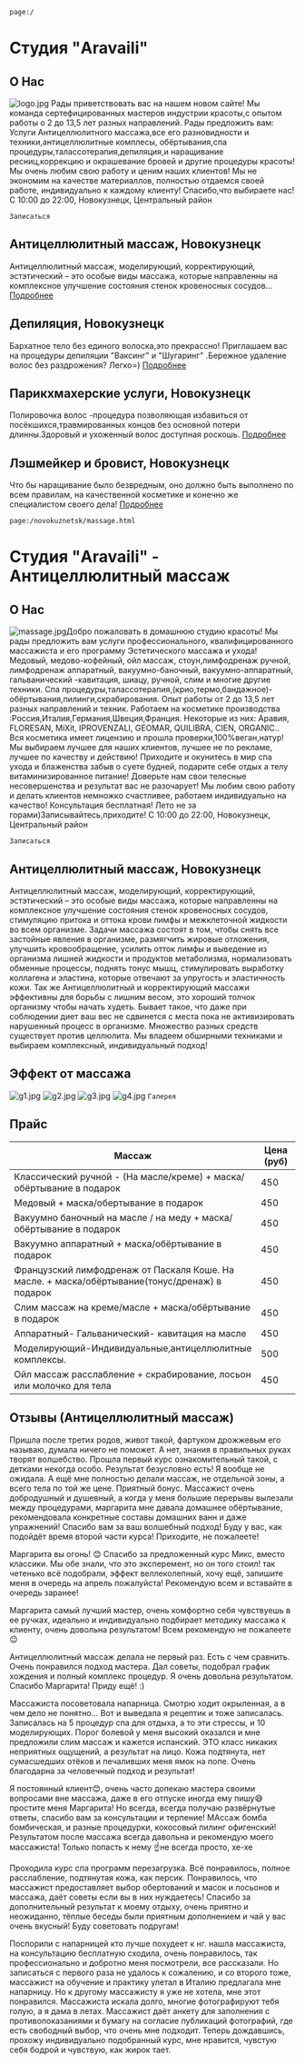 `page:/`

# Студия "Aravaili"

## О Нас
![logo.jpg](https://www.dropbox.com/s/0yvhafuwqrtpuzc/logo.jpg?dl=0&raw=1) Рады приветствовать вас на нашем новом сайте! Мы команда сертефицированных мастеров индустрии красоты,с опытом работы о 2 до 13,5 лет разных направлений. Рады предложить вам: Услуги Антицеллюлитного массажа,все его разновидности и техники,антицеллюлитные комплесы, обёртывания,спа процедуры,талассотерапия,депиляция,и наращивание ресниц,коррекцию и окрашевание бровей и другие процедуры красоты! Мы очень любим свою работу и ценим наших клиентов! Мы не экономим на качестве материаллов, полностью отдаемся своей работе, индивидуально к каждому клиенту! Спасибо,что выбираете нас!
С 10:00 до 22:00, Новокузнецк, Центральный район

`Записаться`

## Антицеллюлитный массаж, Новокузнецк
Антицеллюлитный массаж, моделирующий, корректирующий, эстэтический – это особые виды массажа, которые направленны на комплексное улучшение состояния стенок кровеносных сосудов...
[Подробнее](/novokuznetsk/massage.html)

## Депиляция, Новокузнецк
Бархатное тело без единого волоска,это прекрассно! Приглашаем вас на процедуры депиляции "Ваксинг" и "Шугаринг" .Бережное удаление волос без раздрожения? Легко=)
[Подробнее]()

## Парикхмахерские услуги, Новокузнецк
Полировочка волос -процедура позволяющая избавиться от посёкшихся,травмированных концов без основной потери длинны.Здоровый и ухоженный волос доступная роскошь.
[Подробнее]()

## Лэшмейкер и бровист, Новокузнецк
Что бы наращивание было безвредным, оно должно быть выполнено по всем правилам, на качественной косметике и конечно же специалистом своего дела!
[Подробнее]()

`page:/novokuznetsk/massage.html`
# Студия "Aravaili" - Антицеллюлитный массаж

## О Нас

![massage.jpg](https://www.dropbox.com/s/556j44t4428hepc/massage.jpg?dl=0&raw=1)Добро пожаловать в домашнюю студию красоты!
Мы рады предложить вам услуги профессионального, квалифицированного массажиста и его программу Эстетического массажа и ухода! Медовый, медово-кофейный, ойл массаж, стоун,лимфодренаж ручной, лимфодренаж аппаратный, вакуумно-баночный, вакуумно-аппаратный, гальванический -кавитация, шиацу, ручной, слим и многие другие техники. Спа процедуры,талассотерапия,(крио,термо,бандажное)-обёртывания,пилинги,скрабирования. Опыт работы от 2 до 13,5 лет разных направлений и техник. Работаем на косметике производства :Россия,Италия,Германия,Швеция,Франция. Некоторые из них: Аравия, FLORESAN, MiXit, IPROVENZALI, GEOMAR, QUILIBRA, CIEN, ORGANIC.. Вся косметика имеет лицензию и прошла проверки,100%веган,натур!
Мы выбираем лучшее для наших клиентов, лучшее не по рекламе, лучшее по качеству и действию!
Приходите и окунитесь в мир спа ухода и блаженства забыв о суете будней, подарите себе отдых а телу витаминизированное питание!
Доверьте нам свои телесные несовершенства и результат вас не разочарует! Мы любим свою работу и делать клиентов немножко счастливее, работаем индивидуально на качество!
Консультация бесплатная! Лето не за горами)Записывайтесь,приходите!
С 10:00 до 22:00, Новокузнецк, Центральный район

`Записаться`

## Антицеллюлитный массаж, Новокузнецк


Антицеллюлитный массаж, моделирующий, корректирующий, эстэтический – это особые виды массажа, которые направленны на комплексное улучшение состояния стенок кровеносных сосудов, стимуляцию притока и оттока крови лимфы и межклеточной жидкости во всем организме. Задачи массажа состоят в том, чтобы снять все застойные явления в организме, размягчить жировые отложения, улучшить кровообращение, усилить отток лимфы и выведение из организма лишней жидкости и продуктов метаболизма, нормализовать обменные процессы, поднять тонус мышц, стимулировать выработку коллагена и эластина, которые отвечают за упругость и эластичность кожи. Так же Антицеллюлитный и корректирующий массажи эффективны для борьбы с лишним весом, это хороший толчок организму чтобы начать худеть. Бывает такое, что даже при соблюдении диет ваш вес не сдвинется с места пока не активизировать нарушенный процесс в организме.
Множество разных средств существует против целлюлита.
Мы владеем обширными техниками и выбираем комплексный, индивидуальный подход!

## Эффект от массажа
![g1.jpg](https://www.dropbox.com/s/feg61xdbc5hh9v2/g1.jpg?dl=0&raw=1)
![g2.jpg](https://www.dropbox.com/s/jxnivrek8nvimk9/g2.jpg?dl=0&raw=1)
![g3.jpg](https://www.dropbox.com/s/1jso8bkb7rxgc9p/g3.jpg?dl=0&raw=1)
![g4.jpg](https://www.dropbox.com/s/8s9f80kg577bml2/g4.jpg?dl=0&raw=1)
`Галерея`

## Прайс
 Массаж | Цена (руб) 
--- | ---
Классический ручной - (На масле/креме) + маска/обёртывание в подарок| 	450
Медовый + маска/обертывание в подарок |	450
Вакуумно баночный на масле / на меду + маска/обёртывание в подарок | 450
Вакуумно аппаратный + маска/обёртывание в подарок |	450
Французский лимфодренаж от Паскаля Коше. На масле. + маска/обёртывание(тонус/дренаж) в подарок | 450
Слим массаж на креме/масле + маска/обёртывание в подарок | 450
Аппаратный- Гальванический- кавитация на масле | 450
Моделирующий-Индивидуальные,антицеллюлитные комплексы. | 500
Ойл массаж расслабление + скрабирование, лосьон или молочко для тела | 450

## Отзывы (Антицеллюлитный массаж)
Пришла после третих родов, живот такой, фартуком дрожжевым его называю, думала ничего не поможет. А нет, знания в правильных руках творят волшебство. Прошла первый курс ознакомительный такой, с детками некогда особо. Результат безусловно есть! Я вообще не ожидала. А ещё мне полностью делали массаж, не отдельной зоны, а всего тела по той же цене. Приятный бонус. Массажист очень добродушный и душевный, а когда у меня большие перерывы вылезали между процедурами, маргарита мне давала домашнее обёртывание, рекомендовала конкретные составы домашних ванн и даже упражнений! Спасибо вам за ваш волшебный подход! Буду у вас, как подойдёт время второй части курса! Приходите, не пожалеете!


Маргарита вы огонь! 😊 Спасибо за предложенный курс Микс, вместо классики. Мы обе знали, что это эксперемент, но он того стоил! так четенько всё подобрали, эффект веллеколепный, хочу ещё, запишите меня в очередь на апрель пожалуйста! Рекомендую всем и вставайте в очередь заранее!

Маргарита самый лучший мастер, очень комфортно себя чувствуешь в ее ручках, идеально и индивидуально подбирает методику массажа к клиенту, очень довольна результатом! Всем рекомендую не пожалеете 😉

Антицеллюлитный массаж делала не первый раз. Есть с чем сравнить. Очень понравился подход мастера. Дал советы, подобрал график хождения и полный комплекс процедур. Я очень довольна результатом. Спасибо Маргарита! Приду ещё! :)

Массажиста посоветовала напарница. Смотрю ходит окрыленная, а в чем дело не понятно... Вот и выведала я рецептик и тоже записалась. Записалась на 5 процедур спа для отдыха, а то эти стрессы, и 10 моделирующих. Порог болевой у меня высокий оказался и мне предложили слим массаж и кажется испанский. ЭТО класс никаких неприятных ощущений, а результат на лицо. Кожа подтянута, нет сумасшедших отёков и печаливших меня ямок на попе. Очень благодарна за человечный подход и результат!

Я постоянный клиент😊, очень часто допекаю мастера своими вопросами вне массажа, даже в его отпуске иногда ему пишу😅простите меня Маргарита! Но всегда, всегда получаю развёрнутые ответы, спасибо вам за консультации и терпение! МАссаж бомба бомбическая, и разные процедурки, кокосовый пилинг офигенский! Результатом после массажа всегда давольна и рекомендую моего массажиста! Только попасть к нему ☝не всегда просто, хе-хе

Проходила курс спа программ перезагрузка. Всё понравилось, полное расслабление, подтянутая кожа, как персик. Понравилось, что массажист предоставляет выбор обертований и масок и лосьонов и массажа, даёт советы если вы в них нуждаетесь! Спасибо за дополнительный результат к моему отдыху, очень приятно и неожиданно, тёплые беседы были приятным дополнением и чай у вас очень вкусный! Буду советовать подругам!

Поспорили с напарницей кто лучше похудеет к нг. нашла массажиста, на консультацию бесплатную сходила, очень понравилось, так профессионально и добротно меня посмотрели, все рассказали. Но записаться с первого раза не удалось к сожалению, и со второго тоже, массажист на обучение и практику улетал в Италию предлагала мне напарницу. Но к другому массажисту я уже не хотела, мне этот понравился. Массажиста искала долго, многие фотографируют тебя голую, а я дама в летах. Массажист даёт анкету для заполнения с противопоказаниями и бумагу на согласие публикаций фотографий, где есть свободный выбор, что очень мне подходит. Теперь дождавшись, прохожу индивидуально подобранный курс, мне нравится, чувстую себя бодрой и чувствую, как жирок тает. 

